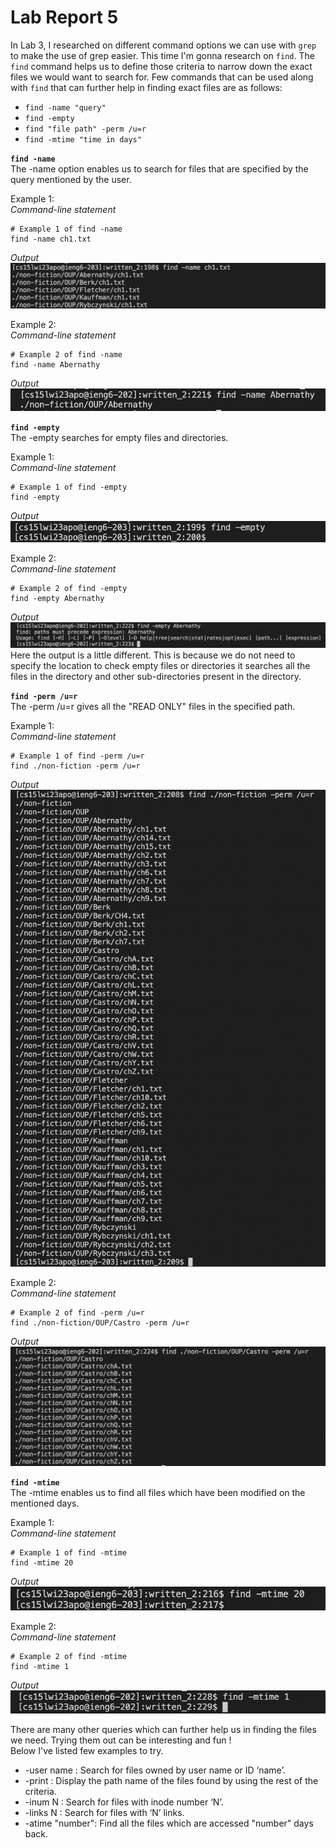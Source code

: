 # Lab Report 5
In Lab 3, I researched on different command options we can use with `grep` to make the use of grep easier. This time I'm gonna research on `find`.
The `find` command helps us to define those criteria to narrow down the exact files we would want to search for. Few commands that can be used along with `find` that can further help in finding exact files are as follows:
- `find -name "query"`
- `find -empty`
- `find "file path" -perm /u=r`
- `find -mtime "time in days"`


**`find -name`**\
The -name option enables us to search for files that are specified by the query mentioned by the user.


Example 1:\
*Command-line statement*
```
# Example 1 of find -name 
find -name ch1.txt
```
*Output*\
![name1](name1.png)


Example 2:\
*Command-line statement*
```
# Example 2 of find -name
find -name Abernathy
```
*Output*\
![name2](name2.png)


**`find -empty`**\
The -empty searches for empty files and directories.


Example 1:\
*Command-line statement*
```
# Example 1 of find -empty
find -empty
```
*Output*\
![empty1](empty1.png)


Example 2:\
*Command-line statement*
```
# Example 2 of find -empty
find -empty Abernathy
```
*Output*\
![empty2](empty2.png)\
Here the output is a little different. This is because we do not need to specify the location to check empty files or directories it searches all the files in the directory and other sub-directories present in the directory.


**`find -perm /u=r`**\
The -perm /u=r gives all the "READ ONLY" files in the specified path.


Example 1:\
*Command-line statement*
```
# Example 1 of find -perm /u=r
find ./non-fiction -perm /u=r
```
*Output*\
![perm1](perm1.png)


Example 2:\
*Command-line statement*
```
# Example 2 of find -perm /u=r
find ./non-fiction/OUP/Castro -perm /u=r
```
*Output*\
![perm2](perm2.png)


**`find -mtime`**\
The -mtime enables us to find all files which have been modified on the mentioned days.


Example 1:\
*Command-line statement*
```
# Example 1 of find -mtime
find -mtime 20
```
*Output*\
![mtime1](mtime1.png)


Example 2:\
*Command-line statement*
```
# Example 2 of find -mtime
find -mtime 1
```
*Output*\
![mtime2](mtime2.png)


There are many other queries which can further help us in finding the files we need. Trying them out can be interesting and fun !\
Below I've listed few examples to try.
- -user name : Search for files owned by user name or ID ‘name’.
- -print : Display the path name of the files found by using the rest of the criteria.
- -inum N : Search for files with inode number ‘N’.
- -links N : Search for files with ‘N’ links.
- -atime "number": Find all the files which are accessed "number" days back.
